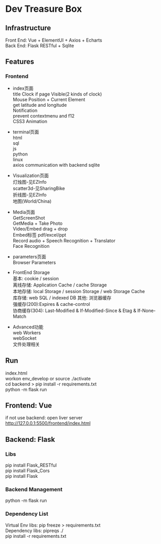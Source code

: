 # Dev Treasure Box  
   
## Infrastructure  
Front End: Vue + ElementUI + Axios + Echarts  
Back End: Flask RESTful + Sqlite  
  
## Features  
### Frontend  
- index页面  
title Clock if page Visible(2 kinds of clock)  
Mouse Position + Current Element    
get latitude and longitude  
Notification  
prevent contextmenu and f12    
CSS3 Animation  
  
- terminal页面  
html  
sql  
js  
python  
linux  
axios communication with backend sqlite  
  
- Visualization页面  
灯烛图-见EZInfo  
scatter3d-见SharingBike  
折线图-见EZInfo  
地图(World/China)  
  
- Media页面  
GetScreenShot  
GetMedia + Take Photo  
Video/Embed drag + drop  
Embed标签 pdf/excel/ppt  
Record audio + Speech Recognition + Translator  
Face Recognition  
  
- parameters页面  
Browser Parameters  
  
- FrontEnd Storage  
基本: cookie / session  
离线存储: Application Cache / cache Storage  
本地存储: local Storage / session Storage / web Storage Cache  
库存储: web SQL / indexed DB
其他: 浏览器缓存  
    强缓存(200):Expires & cache-control  
    协商缓存(304): Last-Modified & If-Modified-Since & Etag & If-None-Match  
  
- Advanced功能  
web Workers  
webSocket  
文件处理相关  
  
## Run  
index.html  
workon env_develop or source ./activate  
cd backend > pip install -r requirements.txt  
python -m flask run  
  
## Frontend: Vue  
if not use backend: open liver server http://127.0.0.1:5500/frontend/index.html  
  
## Backend: Flask 
### Libs
pip install Flask_RESTful  
pip install Flask_Cors  
pip install Flask  
  
### Backend Management
python -m flask run  
  
### Dependency List
Virtual Env libs: pip freeze > requirements.txt  
Dependency libs: pipreqs ./  
pip install -r requirements.txt  
  